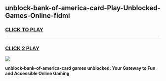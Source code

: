 
## unblock-bank-of-america-card-Play-Unblocked-Games-Online-fidmi
<h3>
<a href="https://premium76.site?title=unblock-bank-of-america-card&ref=25A">CLICK TO PLAY</a></h3>
<hr>

<h3>
<a href="https://premium76.site?title=unblock-bank-of-america-card&ref=25A">CLICK 2 PLAY</a>
  
</h3>

<a href="https://premium76.site?title=unblock-bank-of-america-card&ref=25A"><img src="https://clearcache.store/games.png"></a>


**unblock-bank-of-america-card games unblocked: Your Gateway to Fun and Accessible Online Gaming**
